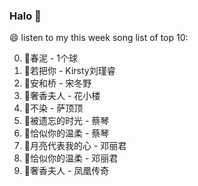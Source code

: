 

### Halo 👋

😄 listen to my this week song list of top 10:

0. 🌈春泥 - 1个球
1. 🌈若把你 - Kirsty刘瑾睿
2. 🌈安和桥 - 宋冬野
3. 🌈奢香夫人 - 花小楼
4. 🌈不染 - 萨顶顶
5. 🌈被遗忘的时光 - 蔡琴
6. 🌈恰似你的温柔 - 蔡琴
7. 🌈月亮代表我的心 - 邓丽君
8. 🌈恰似你的温柔 - 邓丽君
9. 🌈奢香夫人 - 凤凰传奇

